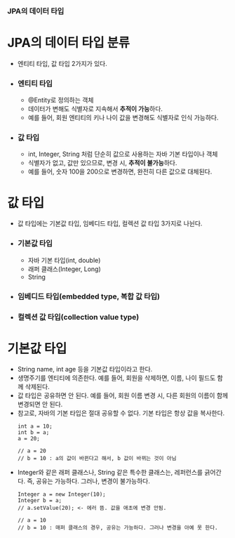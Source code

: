 ### JPA의 데이터 타입

# JPA의 데이터 타입 분류
- 엔티티 타입, 값 타입 2가지가 있다.
- ### 엔티티 타입
  - @Entity로 정의하는 객체
  - 데이터가 변해도 식별자로 지속해서 **추적이 가능**하다.
  - 예를 들어, 회원 엔티티의 키나 나이 값을 변경해도 식별자로 인식 가능하다.
- ### 값 타입
  - int, Integer, String 처럼 단순히 값으로 사용하는 자바 기본 타입이나 객체
  - 식별자가 없고, 값만 있으므로, 변경 시, **추적이 불가능**하다.
  - 예를 들어, 숫자 100을 200으로 변경하면, 완전히 다른 값으로 대체된다.

# 값 타입
- 값 타입에는 기본값 타입, 임베디드 타입, 컬렉션 값 타입 3가지로 나뉜다.
- ### 기본값 타입
  - 자바 기본 타입(int, double)
  - 래퍼 클래스(Integer, Long)
  - String
- ### 임베디드 타입(embedded type, 복합 값 타입)
- ### 컬렉션 값 타입(collection value type)

# 기본값 타입
- String name, int age 등을 기본값 타입이라고 한다.
- 생명주기를 엔티티에 의존한다. 예를 들어, 회원을 삭제하면, 이름, 나이 필드도 함께 삭제된다.
- 값 타입은 공유하면 안 된다. 예를 들어, 회원 이름 변경 시, 다른 회원의 이름이 함께 변경되면 안 된다.
- 참고로, 자바의 기본 타입은 절대 공유할 수 없다. 기본 타입은 항상 값을 복사한다.
  ```
  int a = 10;
  int b = a;
  a = 20;
  
  // a = 20
  // b = 10 : a의 값이 바뀐다고 해서, b 값이 바뀌는 것이 아님
  ```
- Integer와 같은 래퍼 클래스나, String 같은 특수한 클래스는, 레퍼런스를 긁어간다. 즉, 공유는 가능하다. 그러나, 변경이 불가능하다.
  ```
  Integer a = new Integer(10);
  Integer b = a;
  // a.setValue(20); <- 에러 뜸. 값을 애초에 변경 안됨.
  
  // a = 10
  // b = 10 : 매퍼 클래스의 경우, 공유는 가능하다. 그러나 변경을 아예 못 한다.
  ```

